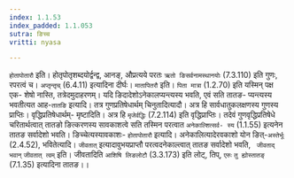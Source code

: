 ```yaml
---
index: 1.1.53
index_padded: 1.1.053
sutra: ङिच्च
vritti: nyasa

---
```

`होतापोतारौ` इति। होतृपोतृशब्दयोर्द्वन्द्व, आनङ्, औप्रत्यये परतः `ऋतो
ङिसर्वनामस्थानयोः` (7.3.110) इति गुणः, रपरत्वं च। `अप्तृन्तृच्` (6.4.11)
इत्यादिना दीर्घः। `मातापितरौ` इति। `पिता मात्रा` (1.2.70) इति यस्मिन् पक्ष एक-
शेषो नास्ति, तत्रेदमुदाहरणम्। यदि ङिदादेशोऽनेकालप्यन्त्यस्य भवति, एवं सति तातङ-
प्यन्त्यस्य भवतीत्यत आह-`तातङि` इत्यादि। तत्र गुणप्रतिषेधार्थम् चिनुतादित्यादौ। अत्र हि सार्वधातुकलक्षणस्य गुणस्य प्राप्तिः। वृद्धिप्रतिषेधार्थम्- मृष्टादिति।
अत्र हि `मृजेर्वद्धिः` (7.2.114) इति वृद्धिप्राप्तिः। तदेवं गुणवृद्धिप्रतिषेधे
चरितार्थत्वात् तातङो ङित्करणस्य सावकाशत्वे सति तस्मिन परत्वात `अनेकाल्शित्सर्व-
स्य` (1.1.55) इत्यनेन तातङ सर्वादेशो भवति। ङिच्चेत्यस्यावकाशः-
`होतापोतारौ` इत्यादि। अनेकालित्यादेरवकाशो योन ङित्-`अस्तेर्भूः` (2.4.52),
भवितेत्यादि।
`जीवतात्` इत्यादावुभयप्राप्तौ परत्वदनेकाल्त्वात् तातङ सर्वादेशो भवति, `
जीवताद् भवान्` `जीवतात् त्वम्` इति। जीवतादिति `आशिषि लिङलोटौ` (3.3.173) इति
लोट्, तिप्, `एरुः` `तु ह्योस्तातङ्` (7.1.35) इत्यादिना तातङ।।